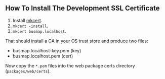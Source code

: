## How To Install The Development SSL Certificate

1. Install [mkcert](https://github.com/FiloSottile/mkcert#installation).
2. `mkcert -install`.
3. `mkcert busmap.localhost`.

That should install a CA in your OS trust store and produce two files:

- busmap.localhost-key.pem (key)
- busmap.localhost.pem (cert)

Now copy the `*.pem` files into the web package certs directory (`packages/web/certs`).
